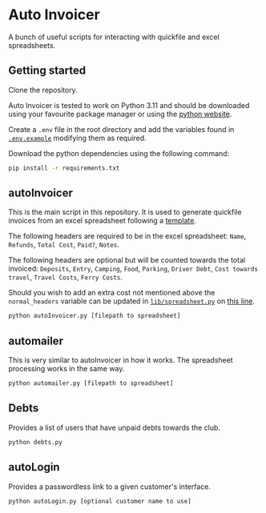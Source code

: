 # Auto Invoicer

A bunch of useful scripts for interacting with quickfile and excel spreadsheets.

## Getting started

Clone the repository.

Auto Invoicer is tested to work on Python 3.11 and should be downloaded using your favourite package manager or using
the [python website](https://www.python.org/downloads/).

Create a `.env` file in the root directory and add the variables found in [`.env.example`](.env.example) modifying them
as required.

Download the python dependencies using the following command:

```bash
pip install -r requirements.txt
```

## autoInvoicer

This is the main script in this repository. It is used to generate quickfile invoices from an excel spreadsheet
following
a [template](https://sotonac.sharepoint.com/:x:/t/SUCP/EZ-8GlVY6cRNg1pZsiB3VooBjeUfU9S2Paw9yKQDDftDqA?e=3TcHhn).

The following headers are required to be in the excel spreadsheet: `Name`, `Refunds`, `Total Cost`, `Paid?`, `Notes`.

The following headers are optional but will be counted towards the total
invoiced: `Deposits`, `Entry`, `Camping`, `Food`, `Parking`, `Driver Debt`, `Cost towards travel`, `Travel Costs`, `Ferry Costs`.

Should you wish to add an extra cost not mentioned above the `normal_headers` variable can be updated
in [`lib/spreadsheet.py`](lib/spreadsheet.py)
on [this line](https://github.com/sotoncanoepolo/auto-invoicer/blob/a7c8f1cad3fd3a22a510b19a19ce8915a5aa30eb/lib/spreadsheet.py#L32).

```bash
python autoInvoicer.py [filepath to spreadsheet]
```

## automailer

This is very similar to autoInvoicer in how it works.
The spreadsheet processing works in the same way.

```bash
python automailer.py [filepath to spreadsheet]
```

## Debts

Provides a list of users that have unpaid debts towards the club.

```bash
python debts.py
```

## autoLogin

Provides a passwordless link to a given customer's interface. 

```bash
python autoLogin.py [optional customer name to use]
```


